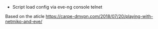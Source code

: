 + Script load config via eve-ng console telnet 

Based on the aticle https://carpe-dmvpn.com/2018/07/20/playing-with-netmiko-and-eve/